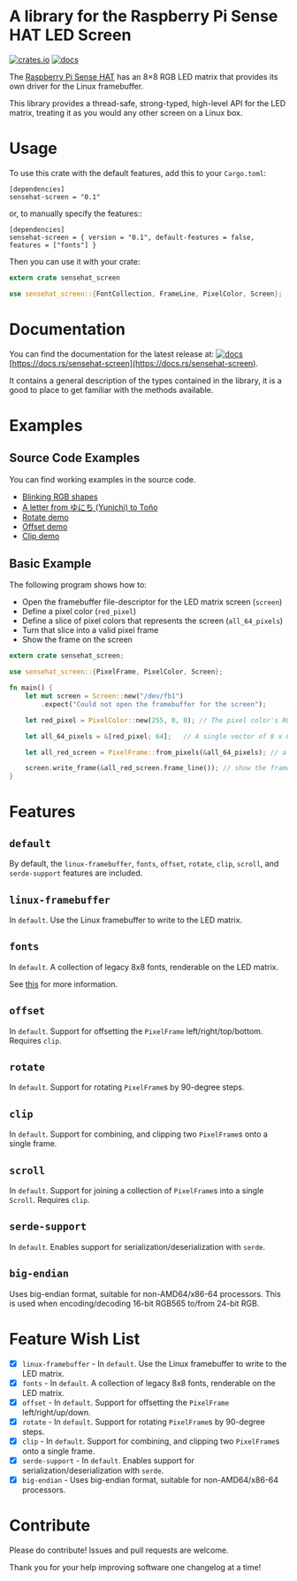 A library for the Raspberry Pi Sense HAT LED Screen
====================================================

[![crates.io](https://img.shields.io/crates/v/sensehat-screen.svg)](https://crates.io/crates/sensehat-screen)
[![docs](https://docs.rs/sensehat-screen/badge.svg)](https://docs.rs/sensehat-screen)


The [Raspberry Pi Sense HAT](https://www.raspberrypi.org/products/sense-hat/) has an 8×8 RGB LED matrix that provides its own driver for the Linux framebuffer.

This library provides a thread-safe, strong-typed, high-level API for the LED matrix, treating it as you would any other screen on a Linux box.

# Usage

To use this crate with the default features, add this to your `Cargo.toml`:
```cargo
[dependencies]
sensehat-screen = "0.1"
```

or, to manually specify the features::

```cargo
[dependencies]
sensehat-screen = { version = "0.1", default-features = false, features = ["fonts"] }
```

Then you can use it with your crate:

```rust
extern crate sensehat_screen

use sensehat_screen::{FontCollection, FrameLine, PixelColor, Screen};
```

# Documentation

You can find the documentation for the latest release at: [![docs](https://docs.rs/sensehat-screen/badge.svg)](https://docs.rs/sensehat-screen) [https://docs.rs/sensehat-screen](https://docs.rs/sensehat-screen).

It contains a general description of the types contained in the library, it is a good to place to get familiar with the methods available.


# Examples

## Source Code Examples

You can find working examples in the source code.

* [Blinking RGB shapes](./examples/blink.rs)
* [A letter from ゆにち (Yunichi) to Toño](./examples/letter.rs)
* [Rotate demo](./examples/rotate.rs)
* [Offset demo](./examples/offset.rs)
* [Clip demo](./examples/clip.rs)

## Basic Example

The following program shows how to:

* Open the framebuffer file-descriptor for the LED matrix screen (`screen`)
* Define a pixel color (`red_pixel`)
* Define a slice of pixel colors that represents the screen (`all_64_pixels`)
* Turn that slice into a valid pixel frame
* Show the frame on the screen

```rust
extern crate sensehat_screen;

use sensehat_screen::{PixelFrame, PixelColor, Screen};

fn main() {
    let mut screen = Screen::new("/dev/fb1")
        .expect("Could not open the framebuffer for the screen");

    let red_pixel = PixelColor::new(255, 0, 0); // The pixel color's RGB components are each in the range of 0 <= c < 256.

    let all_64_pixels = &[red_pixel; 64];   // A single vector of 8 x 8 = 64 pixel colors (rows are grouped by chunks of 8)

    let all_red_screen = PixelFrame::from_pixels(&all_64_pixels); // a screen frame

    screen.write_frame(&all_red_screen.frame_line()); // show the frame on the LED matrix
}
```


# Features

`default`
---------
By default, the `linux-framebuffer`, `fonts`, `offset`, `rotate`, `clip`, `scroll`, and `serde-support` features are included.

`linux-framebuffer`
-------------------
In `default`. Use the Linux framebuffer to write to the LED matrix.

`fonts`
-------
In `default`. A collection of legacy 8x8 fonts, renderable on the LED matrix.

See [this](https://en.wikipedia.org/wiki/Endianness#Current_architectures) for more information.

`offset`
--------
In `default`. Support for offsetting the `PixelFrame` left/right/top/bottom. Requires `clip`.

`rotate`
--------
In `default`. Support for rotating `PixelFrame`s by 90-degree steps.

`clip`
------
In `default`. Support for combining, and clipping two `PixelFrame`s onto a single frame.

`scroll`
------
In `default`. Support for joining a collection of `PixelFrame`s into a single `Scroll`. Requires `clip`.

`serde-support`
---------------
In `default`. Enables support for serialization/deserialization with `serde`.

`big-endian`
------------
Uses big-endian format, suitable for non-AMD64/x86-64 processors. This is used when encoding/decoding 16-bit RGB565 to/from 24-bit RGB.

Feature Wish List
=================
* [X] `linux-framebuffer` - In `default`. Use the Linux framebuffer to write to the LED matrix.
* [X] `fonts` - In `default`. A collection of legacy 8x8 fonts, renderable on the LED matrix.
* [X] `offset` - In `default`. Support for offsetting the `PixelFrame` left/right/up/down.
* [X] `rotate` - In `default`. Support for rotating `PixelFrame`s by 90-degree steps.
* [X] `clip` - In `default`. Support for combining, and clipping two `PixelFrame`s onto a single frame.
* [X] `serde-support` - In `default`. Enables support for serialization/deserialization with `serde`.
* [X] `big-endian` - Uses big-endian format, suitable for non-AMD64/x86-64 processors.

# Contribute

Please do contribute! Issues and pull requests are welcome.

Thank you for your help improving software one changelog at a time!
